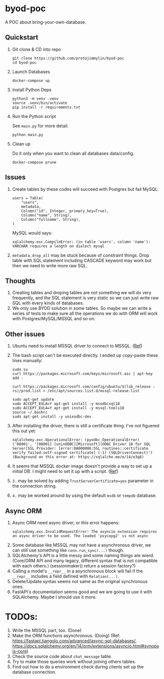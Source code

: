 # byod-poc

A POC about bring-your-own-database.

## Quickstart

1. Git clone & CD into repo

   ```
   git clone https://github.com/protojimmylin/byod-poc
   cd byod-poc
   ```

2. Launch Databases

   ```
   docker-compose up
   ```

3. Install Python Deps

   ```
   python3 -m venv .venv
   source .venv/bin/activate
   pip install -r requirements.txt
   ```

4. Run the Python script

   See `main.py` for more detail.

   ```
   python main.py
   ```

5. Clean up

   Do it only when you want to clean all databases data/config.

   ```
   docker-compose prune
   ```

## Issues

1. Create tables by these codes will succeed with Postgres but fail MySQL:

   ```
   users = Table(
       "users",
       metadata,
       Column("id", Integer, primary_key=True),
       Column("name", String),
       Column("fullname", String),
   )
   ```

   MySQL would says:

   ```
   sqlalchemy.exc.CompileError: (in table 'users', column 'name'): VARCHAR requires a length on dialect mysql
   ```

2. `metadata.drop_all` may be stuck because of constraint things. Drop table with SQL statement including CASCADE keyword may work but then we need to write more raw SQL.

## Thoughts

1. Creating tables and droping tables are not something we will do very frequently, and the SQL statement is very static so we can just write raw SQL with every kinds of databases.
2. We only use BYOD solution in some tables. So maybe we can write a series of tests to make sure all the operations we do with ORM will work with Postgres/MySQL/MSSQL and so on.

## Other issues

1. Ubuntu need to install MSSQL driver to connect to MSSQL. ([Ref](https://learn.microsoft.com/en-us/sql/connect/odbc/linux-mac/installing-the-microsoft-odbc-driver-for-sql-server?view=sql-server-ver15#ubuntu18))
2. The bash script can't be executed directly. I ended up copy-paste these lines manually:

   ```
   sudo su
   curl https://packages.microsoft.com/keys/microsoft.asc | apt-key add -

   curl https://packages.microsoft.com/config/ubuntu/$(lsb_release -rs)/prod.list > /etc/apt/sources.list.d/mssql-release.list

   sudo apt-get update
   sudo ACCEPT_EULA=Y apt-get install -y msodbcsql18
   sudo ACCEPT_EULA=Y apt-get install -y mssql-tools18
   source ~/.bashrc
   sudo apt-get install -y unixodbc-dev
   ```

3. After installing the driver, there is still a certificate thing. I've not figuered this out yet:

   ```
   sqlalchemy.exc.OperationalError: (pyodbc.OperationalError) ('08001', '[08001] [unixODBC][Microsoft][ODBC Driver 18 for SQL Server]SSL Provider: [error:0A000086:SSL routines::certificate verify failed:self-signed certificate] (-1) (SQLDriverConnect)')
   (Background on this error at: https://sqlalche.me/e/14/e3q8)
   ```

4. It seems that MSSQL docker image doesn't provide a way to set up a initial DB. I might need to set it up with a script. ([Ref](https://github.com/microsoft/mssql-docker/issues/2))

5. `3.` may be solved by adding `TrustServerCertificate=yes` parameter in the connection string.

6. `4.` may be worked around by using the default `msdb` or `tempdb` database.

## Async ORM
1. Async ORM need async driver, or this error happens:
   ```
   sqlalchemy.exc.InvalidRequestError: The asyncio extension requires an async driver to be used. The loaded 'psycopg2' is not async
   ```
2. Some database like MSSQL may not have a asynchronous driver, we can still use something like `conn.run_sync(...)` though.
3. SQLAlchemy's API is a little messy and some naming things are wierd.
   (Core/ORM API and many legacy, different syntax that is not compatible with each others.)
   (sessionmaker() return a session factory?)
4. Calling a model's `__repr__` in a asynchronous block will fail if the `__repr__` includes a field defined with `Relation(...)`.
5. Delete/Update syntax seems not same as the original synchronous ones.
6. FastAPI's documentation seems good and we are going to use it with SQLAlchemy. Maybe I should use it more.


# TODOs:
1. Write the MSSQL part, too. (Done)
2. Make the ORM functions asynchronous. (Doing)
   (Ref: https://fastapi.tiangolo.com/advanced/async-sql-databases/, https://docs.sqlalchemy.org/en/14/orm/extensions/asyncio.html#synopsis-core)
3. Check the source code about `chat_message` table.
4. Try to make those queries work without joining others tables.
5. Find out how to do a environment check during clients set up the database connection.
